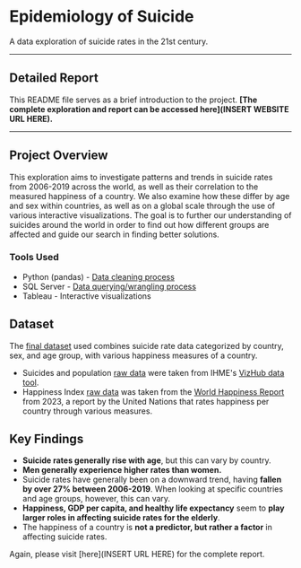 # Epidemiology of Suicide
A data exploration of suicide rates in the 21st century.

---

## Detailed Report
This README file serves as a brief introduction to the project.
**[The complete exploration and report can be accessed here](INSERT WEBSITE URL HERE).**

---

## Project Overview
This exploration aims to investigate patterns and trends in suicide rates from 2006-2019 across the world, as well as their correlation to the measured happiness of a country. We also examine how these differ by age and sex within countries, as well as on a global scale through the use of various interactive visualizations. The goal is to further our understanding of suicides around the world in order to find out how different groups are affected and guide our search in finding better solutions.

### Tools Used
- Python (pandas) - [Data cleaning process](https://github.com/jamesinjune/Suicide_Rates_Exploration/tree/main/notebooks)
- SQL Server - [Data querying/wrangling process](https://github.com/jamesinjune/Suicide_Rates_Exploration/blob/main/suicides_queries_views.sql)
- Tableau - Interactive visualizations

## Dataset
The [final dataset](https://github.com/jamesinjune/Suicide_Rates_Exploration/blob/main/final_visualization_data/Suicides_Rates_Happiness_datasets.xls) used combines suicide rate data categorized by country, sex, and age group, with various happiness measures of a country.

- Suicides and population [raw data](https://github.com/jamesinjune/Suicide_Rates_Exploration/tree/main/raw_data) were taken from IHME's [VizHub data tool](https://vizhub.healthdata.org/gbd-results/).
- Happiness Index [raw data](https://github.com/jamesinjune/Suicide_Rates_Exploration/blob/main/raw_data/DataForTable2.1WHR2023.csv) was taken from the [World Happiness Report](https://worldhappiness.report/data/) from 2023, a report by the United Nations that rates happiness per country through various measures.

## Key Findings
- **Suicide rates generally rise with age**, but this can vary by country.
- **Men generally experience higher rates than women.**
- Suicide rates have generally been on a downward trend, having **fallen by over 27\% between 2006-2019**. When looking at specific countries and age groups, however, this can vary.
- **Happiness, GDP per capita, and healthy life expectancy** seem to **play larger roles in affecting suicide rates for the elderly**.
- The happiness of a country is **not a predictor, but rather a factor** in affecting suicide rates.

Again, please visit [here](INSERT URL HERE) for the complete report.
